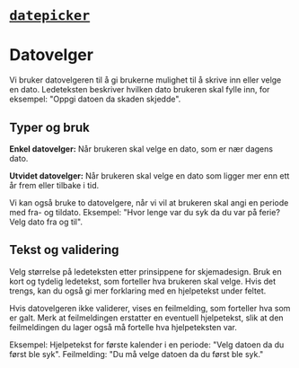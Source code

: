 # [`datepicker`](https://fremtind.github.io/jokul/komponenter/datepicker)

# Datovelger

Vi bruker datovelgeren til å gi brukerne mulighet til å skrive inn eller velge en dato. Ledeteksten beskriver hvilken dato brukeren skal fylle inn, for eksempel: "Oppgi datoen da skaden skjedde".

## Typer og bruk

**Enkel datovelger:** Når brukeren skal velge en dato, som er nær dagens dato.

**Utvidet datovelger:** Når brukeren skal velge en dato som ligger mer enn ett år frem eller tilbake i tid.

Vi kan også bruke to datovelgere, når vi vil at brukeren skal angi en periode med fra- og tildato.
Eksempel: "Hvor lenge var du syk da du var på ferie? Velg dato fra og til".

## Tekst og validering

Velg størrelse på ledeteksten etter prinsippene for skjemadesign. Bruk en kort og tydelig ledetekst, som forteller hva brukeren skal velge. Hvis det trengs, kan du også gi mer forklaring med en hjelpetekst under feltet.

Hvis datovelgeren ikke validerer, vises en feilmelding, som forteller hva som er galt. Merk at feilmeldingen erstatter en eventuell hjelpetekst, slik at den feilmeldingen du lager også må fortelle hva hjelpeteksten var.

Eksempel:
Hjelpetekst for første kalender i en periode:
"Velg datoen da du først ble syk". Feilmelding: "Du må velge datoen da du først ble syk."
